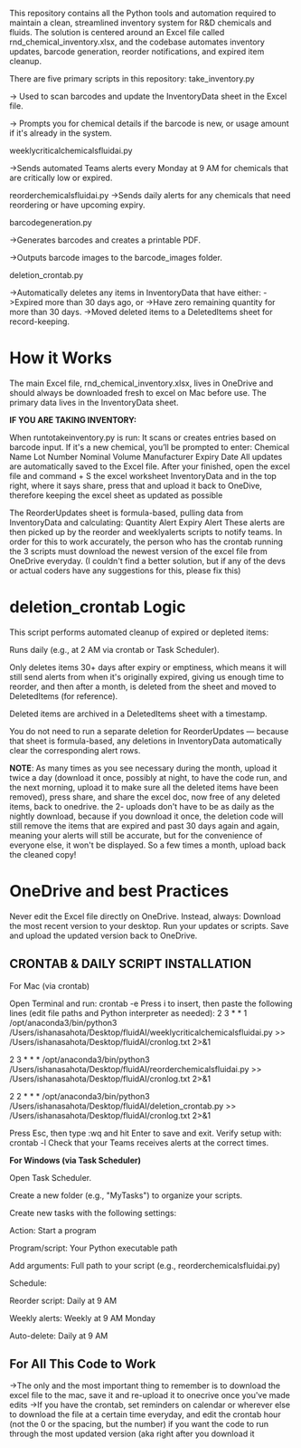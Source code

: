 This repository contains all the Python tools and automation required to maintain a clean, streamlined inventory system for R&D chemicals and fluids. The solution is centered around an Excel file called rnd_chemical_inventory.xlsx, and the codebase automates inventory updates, barcode generation, reorder notifications, and expired item cleanup.

There are five primary scripts in this repository:
  take_inventory.py

-> Used to scan barcodes and update the InventoryData sheet in the Excel file.


-> Prompts you for chemical details if the barcode is new, or usage amount if it's already in the system.


  weeklycriticalchemicalsfluidai.py

->Sends automated Teams alerts every Monday at 9 AM for chemicals that are critically low or expired.


  reorderchemicalsfluidai.py
->Sends daily alerts for any chemicals that need reordering or have upcoming expiry.


  barcodegeneration.py

->Generates barcodes and creates a printable PDF.

->Outputs barcode images to the barcode_images folder.


  deletion_crontab.py

->Automatically deletes any items in InventoryData that have either:
->Expired more than 30 days ago, or
->Have zero remaining quantity for more than 30 days.
->Moved deleted items to a DeletedItems sheet for record-keeping.


# How it Works
The main Excel file, rnd_chemical_inventory.xlsx, lives in OneDrive and should always be downloaded fresh to excel on Mac before use.
The primary data lives in the InventoryData sheet.

**IF YOU ARE TAKING INVENTORY:**

When runtotakeinventory.py is run:
It scans or creates entries based on barcode input.
If it's a new chemical, you’ll be prompted to enter:
Chemical Name
Lot Number
Nominal Volume
Manufacturer
Expiry Date
All updates are automatically saved to the Excel file. After your finished, open the excel file and command + S the excel worksheet InventoryData and in the top right, where it says share, press that and upload it back to OneDive, therefore keeping the excel sheet as updated as possible


The ReorderUpdates sheet is formula-based, pulling data from InventoryData and calculating:
Quantity Alert
Expiry Alert
These alerts are then picked up by the reorder and weeklyalerts scripts to notify teams.
In order for this to work accurately, the person who has the crontab running the 3 scripts must download the newest version of the excel file from OneDrive everyday. (I couldn't find a better solution, but if any of the devs or actual coders have any suggestions for this, please fix this)

# **deletion_crontab Logic**


This script performs automated cleanup of expired or depleted items:


Runs daily (e.g., at 2 AM via crontab or Task Scheduler).


Only deletes items 30+ days after expiry or emptiness, which means it will still send alerts from when it's originally expired, giving us enough time to reorder, and then after a month, is deleted from the sheet and moved to DeletedItems (for reference).


Deleted items are archived in a DeletedItems sheet with a timestamp.


You do not need to run a separate deletion for ReorderUpdates — because that sheet is formula-based, any deletions in InventoryData automatically clear the corresponding alert rows.


**NOTE**:   As many times as you see necessary during the month, upload it twice a day (download it once, possibly at night, to have the code run, and the next morning, upload it to make sure all the deleted items have been removed), press share, and share the excel doc, now free of any deleted items, back to onedrive. the 2- uploads don't have to be as daily as the nightly download, because if you download it once, the deletion code will still remove the items that are expired and past 30 days again and again, meaning your alerts will still be accurate, but for the convenience of everyone else, it won't be displayed. So a few times a month, upload back the cleaned copy!


# OneDrive and best Practices
Never edit the Excel file directly on OneDrive.
Instead, always:
Download the most recent version to your desktop.
Run your updates or scripts.
Save and upload the updated version back to OneDrive.

## CRONTAB & DAILY SCRIPT INSTALLATION
For Mac (via crontab)


Open Terminal and run: crontab -e
Press i to insert, then paste the following lines (edit file paths and Python interpreter as needed):
2 3 * * 1 /opt/anaconda3/bin/python3 /Users/ishanasahota/Desktop/fluidAI/weeklycriticalchemicalsfluidai.py >> /Users/ishanasahota/Desktop/fluidAI/cronlog.txt 2>&1


2 3 * * * /opt/anaconda3/bin/python3 /Users/ishanasahota/Desktop/fluidAI/reorderchemicalsfluidai.py >> /Users/ishanasahota/Desktop/fluidAI/cronlog.txt 2>&1


2 2 * * * /opt/anaconda3/bin/python3 /Users/ishanasahota/Desktop/fluidAI/deletion_crontab.py >> /Users/ishanasahota/Desktop/fluidAI/cronlog.txt 2>&1


Press Esc, then type :wq and hit Enter to save and exit.
Verify setup with: crontab -l
Check that your Teams receives alerts at the correct times.


**For Windows (via Task Scheduler)**

Open Task Scheduler.

Create a new folder (e.g., "MyTasks") to organize your scripts.

Create new tasks with the following settings:

Action: Start a program

Program/script: Your Python executable path

Add arguments: Full path to your script (e.g., reorderchemicalsfluidai.py)

Schedule:

Reorder script: Daily at 9 AM

Weekly alerts: Weekly at 9 AM Monday

Auto-delete: Daily at 9 AM


## **For All This Code to Work**
->The only and the most important thing to remember is to download the excel file to the mac, save it and re-upload it to onecrive once you've made edits
->If you have the crontab, set reminders on calendar or wherever else to download the file at a certain time everyday, and edit the crontab hour (not the 0 or the spacing, but the number) if you want the code to run through the most updated version (aka right after you download it

